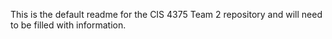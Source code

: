 This is the default readme for the CIS 4375 Team 2 repository and will need to be filled with information.